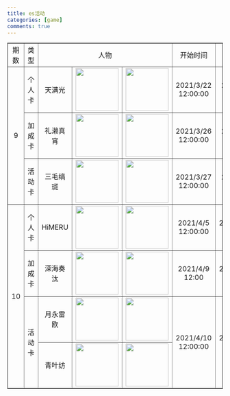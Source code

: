 ```yaml
---
title: es活动
categories: [game]
comments: true
---
```


<html>
	<head>
		<meta charset="utf-8">
		<title></title>
	</head>
	<body>
        <table border="1" style="text-align:center">
            <tr>
				<td>期数</td>
                <td>类型</td>
                <td colspan="3">人物</td>
                <td>开始时间</td>
                <td>结束时间</td>
            </tr>
            <tr>
				<td rowspan="3">9</td>
                <td>个人卡</td>
                <td>天满光</td>
                <td><img src="https://starry99.github.io/catbook/assets/img/cat1.jpg" width="100px"></td>
                <td><img src="https://starry99.github.io/catbook/assets/img/cat.jpg" width="100px"></td>
                <td>2021/3/22 12:00:00</td>
                <td>2021/4/5 12:00:00</td>
            </tr>
            <tr>
                <td>加成卡</td>
                <td>礼濑真宵</td>
                <td><img src="https://starry99.github.io/catbook/assets/img/cat1.jpg" width="100px"></td>
                <td><img src="https://starry99.github.io/catbook/assets/img/cat.jpg" width="100px"></td>
                <td>2021/3/26 12:00:00</td>
                <td>2021/4/9 12:00:00</td>
            </tr>
            <tr>
                <td>活动卡</td>
                <td>三毛缟斑</td>
                <td><img src="https://starry99.github.io/catbook/assets/img/cat1.jpg" width="100px"></td>
                <td><img src="https://starry99.github.io/catbook/assets/img/cat.jpg" width="100px"></td>
                <td>2021/3/27 12:00:00</td>
                <td>2021/4/4 22:00:00</td>
            </tr>
            <tr>
				<td rowspan="4">10</td>
				<td>个人卡</td>
                <td>HiMERU</td>
                <td><img src="https://starry99.github.io/catbook/assets/img/cat1.jpg" width="100px"></td>
                <td><img src="https://starry99.github.io/catbook/assets/img/cat.jpg" width="100px"></td>
                <td>2021/4/5 12:00:00</td>
                <td>2021/4/19 12:00:00</td>
            </tr>
			<tr>
				<td>加成卡</td>
				<td>深海奏汰</td>
				<td><img src="https://starry99.github.io/catbook/assets/img/cat1.jpg" width="100px"></td>
				<td><img src="https://starry99.github.io/catbook/assets/img/cat.jpg" width="100px"></td>
				<td>2021/4/9 12:00</td>
				<td>2021/4/23 12:00:00</td>
			</tr>
			<tr>
				<td rowspan="2">活动卡</td>
				<td>月永雷欧</td>
				<td><img src="https://starry99.github.io/catbook/assets/img/cat1.jpg" width="100px"></td>
				<td><img src="https://starry99.github.io/catbook/assets/img/cat.jpg" width="100px"></td>
				<td rowspan="2">2021/4/10 12:00:00</td>
				<td rowspan="2">2021/4/18 12:00:00</td>
			</tr>
			<tr>
			    <td>青叶纺</td>
			    <td><img src="https://starry99.github.io/catbook/assets/img/cat1.jpg" width="100px"></td>
			    <td><img src="https://starry99.github.io/catbook/assets/img/cat.jpg" width="100px"></td>
			</tr>
        </table>
	</body>
</html>
